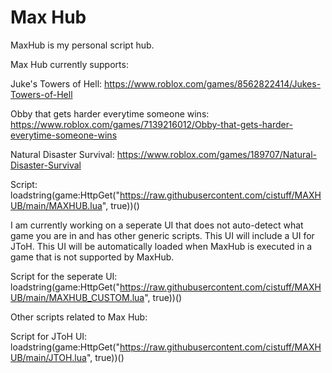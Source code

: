 # Max Hub
MaxHub is my personal script hub.


Max Hub currently supports:

Juke's Towers of Hell: https://www.roblox.com/games/8562822414/Jukes-Towers-of-Hell

Obby that gets harder everytime someone wins: https://www.roblox.com/games/7139216012/Obby-that-gets-harder-everytime-someone-wins

Natural Disaster Survival: https://www.roblox.com/games/189707/Natural-Disaster-Survival


Script: loadstring(game:HttpGet("https://raw.githubusercontent.com/cistuff/MAXHUB/main/MAXHUB.lua", true))()

I am currently working on a seperate UI that does not auto-detect what game you are in and has other generic scripts. This UI will include a UI for JToH. This UI will be automatically loaded when MaxHub is executed in a game that is not supported by MaxHub.

Script for the seperate UI: loadstring(game:HttpGet("https://raw.githubusercontent.com/cistuff/MAXHUB/main/MAXHUB_CUSTOM.lua", true))()


Other scripts related to Max Hub:

Script for JToH UI: loadstring(game:HttpGet("https://raw.githubusercontent.com/cistuff/MAXHUB/main/JTOH.lua", true))()
